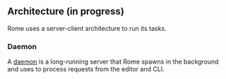 ## Architecture (in progress)

Rome uses a server-client architecture to run its tasks.

### Daemon

A [daemon](https://en.wikipedia.org/wiki/Daemon_(computing)) is a long-running server
that Rome spawns in the background and uses to process requests from the editor and CLI.

